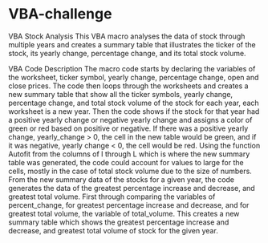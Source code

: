 # VBA-challenge

VBA Stock Analysis 
This VBA macro analyses the data of stock through multiple years and creates a summary table that illustrates the ticker of the stock, its yearly change, percentage change, and its total stock volume. 

VBA Code Description 
The macro code starts by declaring the variables of the worksheet, ticker symbol, yearly change, percentage change, open and close prices. The code then loops through the worksheets and creates a new summary table that show all the ticker symbols, yearly change, percentage change, and total stock volume of the stock for each year, each worksheet is a new year.
Then the code shows if the stock for that year had  a positive yearly change or negative yearly change and assigns a color of green or red based on positive or negative. If there was a positive yearly change, yearly_change > 0, the cell in the new table would be green, and if it was negative, yearly change < 0, the cell would be red. 
Using the function Autofit from the columns of I through L which is where the new summary table was generated, the code could account for values to large for the cells, mostly in the case of total stock volume due to the size of numbers. 
From the new summary data of the stocks for a given year, the code generates the data of the greatest percentage increase and decrease, and greatest total volume. First through comparing the variables of percent_change, for greatest percentage increase and decrease, and for greatest total volume, the variable of total_volume. This creates a new summary table which shows the  greatest percentage increase and decrease, and  greatest total volume of stock for the given year. 
